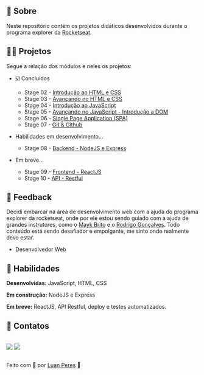## 📌 Sobre

  Neste repositório contém os projetos didáticos desenvolvidos durante o programa explorer da [Rocketseat](https://github.com/rocketseat).

## 👩‍💻 Projetos 

Segue a relação dos módulos e neles os projetos:

- ☑️ Concluídos
  - Stage 02 - [Introdução ao HTML e CSS](https://github.com/oluanperes/explorer-rocketseat/tree/main/stage-02)
  - Stage 03 - [Avançando no HTML e CSS](https://github.com/oluanperes/explorer-rocketseat/tree/main/stage-03)
  - Stage 04 - [Introdução ao JavaScript](https://github.com/oluanperes/explorer-rocketseat/tree/main/stage-04)
  - Stage 05 - [Avançando no JavaScript - Introdução a DOM](https://github.com/oluanperes/explorer-rocketseat/tree/main/stage-05)
  - Stage 06 - [Single Page Application (SPA)](https://github.com/oluanperes/explorer-rocketseat/tree/main/stage-06)
  - Stage 07 - [Git & Github](https://github.com/oluanperes/explorer-rocketseat/tree/main/stage-07)

- Habilidades em desenvolvimento...
  - Stage 08 - [Backend - NodeJS e Express](https://github.com/oluanperes/explorer-rocketseat/tree/main/stage-08)

- Em breve...
  - Stage 09 - [Frontend - ReactJS](https://github.com/oluanperes/explorer-rocketseat/tree/main/stage-09)
  - Stage 10 - [API - Restful](https://github.com/oluanperes/explorer-rocketseat/tree/main/stage-10)

## 🤔 Feedback

  Decidi embarcar na área de desenvolvimento web com a ajuda do programa explorer da rocketseat, onde por ele estou sendo guiado com a ajuda de grandes instrutores, como o [Mayk Brito](https://github.com/maykbrito) e o [Rodrigo Gonçalves](https://github.com/rodrigorgtic). Todo conteúdo está sendo desafiador e empolgante, me sinto onde realmente devo estar.
- Desenvolvedor Web

## 🧠 Habilidades

  **Desenvolvidas:** JavaScript, HTML, CSS

  **Em construção:** NodeJS e Express

  **Em breve:** ReactJS, API Restful, deploy e testes automatizados.

## 🔗 Contatos

<div>
  <br>
  <a href="https://www.linkedin.com/in/oluanperes/" target="_blank"><img src="https://img.shields.io/badge/-LinkedIn-%230077B5?style=for-the-badge&logo=linkedin&logoColor=white" target="_blank"></a>
  <a href = "mailto:oluanperes@gmail.com"><img src="https://img.shields.io/badge/-Gmail-%23333?style=for-the-badge&logo=gmail&logoColor=white" target="_blank"></a>
</div>

##

Feito com 💜 por [Luan Peres](https://github.com/oluanperes) 👋